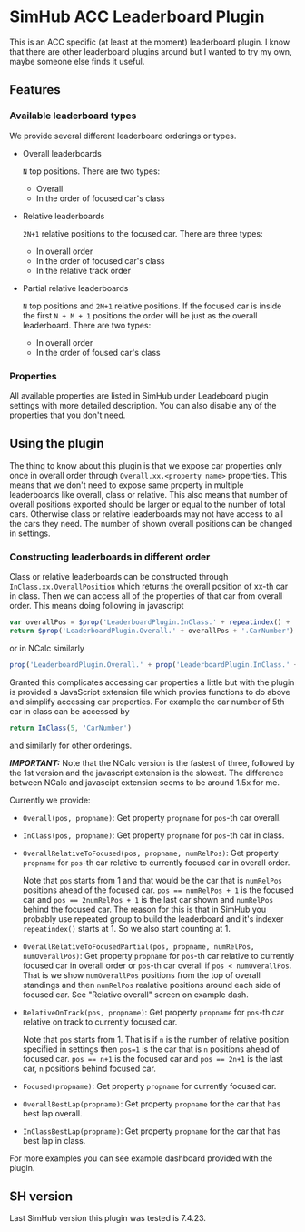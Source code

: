 # SimHub ACC Leaderboard Plugin

This is an ACC specific (at least at the moment) leaderboard plugin. 
I know that there are other leaderboard plugins around but I wanted to try my own, maybe someone else finds it useful.

## Features

### Available leaderboard types

We provide several different leaderboard orderings or types. 

- Overall leaderboards

    `N` top positions. There are two types:
    - Overall
	- In the order of focused car's class
- Relative leaderboards

	`2N+1` relative positions to the focused car. There are three types:
    - In overall order
	- In the order of focused car's class
	- In the relative track order
- Partial relative leaderboards

    `N` top positions and `2M+1` relative positions. If the focused car is inside the first `N + M + 1` positions the order will be just as the overall leaderboard. There are two types:
	- In overall order
	- In the order of foused car's class

### Properties

All available properties are listed in SimHub under Leadeboard plugin settings with more detailed description. You can also disable any of the properties that you don't need.

## Using the plugin

The thing to know about this plugin is that we expose car properties only once in overall order through `Overall.xx.<property name>` properties. This means that we don't need to expose same property in multiple leaderboards like overall, class or relative. This also means that number of overall positions exported should be larger or equal to the number of total cars. 
Otherwise class or relative leaderboards may not have access to all the cars they need. The number of shown overall positions can be changed in settings.


### Constructing leaderboards in different order

Class or relative leaderboards can be constructed through `InClass.xx.OverallPosition` which returns the overall position of xx-th car in class.
Then we can access all of the properties of that car from overall order.
This means doing following in javascript
```javascript
var overallPos = $prop('LeaderboardPlugin.InClass.' + repeatindex() + '.OverallPosition')
return $prop('LeaderboardPlugin.Overall.' + overallPos + '.CarNumber')
```
or in NCalc similarly
```javascript
prop('LeaderboardPlugin.Overall.' + prop('LeaderboardPlugin.InClass.' + repeatindex() + '.OverallPosition') + '.CarNumber')
```

Granted this complicates accessing car properties a little but with the plugin is provided a JavaScript extension file 
which provies functions to do above and simplify accessing car properties. For example the car number of 5th car in class can be accessed by 

```javascript
return InClass(5, 'CarNumber')
```
and similarly for other orderings.

***IMPORTANT:*** Note that the NCalc version is the fastest of three, followed by the 1st version and the javascript extension is the slowest. The difference between NCalc and javascipt extension seems to be around 1.5x for me.


Currently we provide:
 - `Overall(pos, propname)`: Get property `propname` for `pos`-th car overall.
 - `InClass(pos, propname)`: Get property `propname` for `pos`-th car in class.
 - `OverallRelativeToFocused(pos, propname, numRelPos)`: Get property `propname` for `pos`-th car relative to currently focused car in overall order.
 
	Note that `pos` starts from 1 and that would be the car that is `numRelPos` positions ahead of the focused car. `pos == numRelPos + 1` is the focused car and `pos == 2numRelPos + 1` is the last car shown and `numRelPos` behind the focused car. The reason for this is that in SimHub you probably use repeated group to build the leaderboard and it's indexer `repeatindex()` starts at 1. So we also start counting at 1.
 - `OverallRelativeToFocusedPartial(pos, propname, numRelPos, numOverallPos)`: Get property `propname` for `pos`-th car relative to currently focused car in overall order or `pos`-th car overall if `pos < numOverallPos`. That is we show `numOverallPos` positions from the top of overall standings and then `numRelPos` realative positions around each side of focused car. See "Relative overall" screen on example dash.
 - `RelativeOnTrack(pos, propname)`: Get property `propname` for `pos`-th car relative on track to currently focused car. 
 
	Note that `pos` starts from 1. That is if `n` is the number of relative position specified in settings then `pos=1` is the car that is `n` positions ahead of focused car. `pos == n+1` is the focused car and `pos == 2n+1` is the last car, `n` positions behind focused car.
 - `Focused(propname)`: Get property `propname` for currently focused car.
 - `OverallBestLap(propname)`: Get property `propname` for the car that has best lap overall.
 - `InClassBestLap(propname)`: Get property `propname` for the car that has best lap in class.

For more examples you can see example dashboard provided with the plugin.




## SH version

Last SimHub version this plugin was tested is 7.4.23.